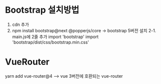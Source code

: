 # Bootstrap 설치방법
1. cdn 추가
2. npm install bootstrap@next @popperjs/core -> bootstrap 5버전 설치
    2-1. main.js에 2줄 추가
        import 'bootstrap'
        import 'bootstrap/dist/css/bootstrap.min.css' 

# VueRouter
yarn add vue-router@4 --> vue 3버전에 호환되는 vue-router
